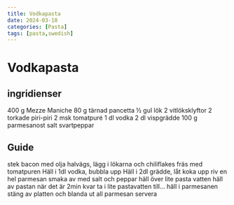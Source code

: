 ```yaml
---
title: Vodkapasta
date: 2024-03-10
categories: [Pasta]
tags: [pasta,swedish]
---
```

# Vodkapasta
## ingridienser
400 g Mezze Maniche
80 g tärnad pancetta
½ gul lök
2 vitlöksklyftor
2 torkade piri-piri
2 msk tomatpuré
1 dl vodka
2 dl vispgrädde
100 g parmesanost
salt
svartpeppar

## Guide
stek bacon med olja
halvägs, lägg i lökarna och chiliflakes
fräs med tomatpuren
Häll i 1dl vodka, bubbla upp
Häll i 2dl grädde, låt koka upp
riv en hel parmesan
smaka av med salt och peppar
häll över lite pasta vatten
häll av pastan när det är 2min kvar
ta i lite pastavatten till…
häll i parmesanen
stäng av platten och blanda ut all parmesan
servera